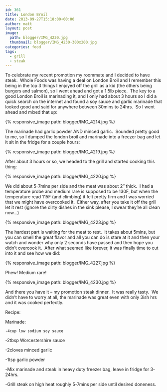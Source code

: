 ```yaml
---
id: 361
title: London Broil
date: 2013-09-27T15:18:00+00:00
author: matt
layout: post
image: 
  path: blogger/IMG_4230.jpg
  thumbnail: blogger/IMG_4230-300x200.jpg
categories: food
tags:
  - grill
  - steak
---
```

To celebrate my recent promotion my roommate and I decided to have steak. &nbsp;Whole Foods was having a deal on London Broil and I remember this being in the top 3 things I enjoyed off the grill as a kid (the others being burgers and salmon), so I went ahead and got a 1.5lb piece. &nbsp;The key to a good London Broil is marinading it, and I only had about 3 hours so I did a quick search on the internet and found a soy sauce and garlic marinade that looked good and said for anywhere between 30mins to 24hrs. &nbsp;So I went ahead and mixed that up:


{% responsive_image path: blogger/IMG_4214.jpg %}



  The marinade had garlic powder AND minced garlic. &nbsp;Sounded pretty good to me, so I dumped the london broil and marinade into a freezer bag and let it sit in the fridge for a couple hours:



{% responsive_image path: blogger/IMG_4219.jpg %}



  After about 3 hours or so, we headed to the grill and started cooking this thing:



{% responsive_image path: blogger/IMG_4220.jpg %}



  We did about 5-7mins per side and the meat was about 2&#8243; thick. &nbsp;I had a temperature probe and medium rare is supposed to be 130F, but when the temperature read 115F (and climbing) it felt pretty firm and I was worried that we might have overcooked it. &nbsp;Either way, after you take it off the grill let it rest (ignore the dirty dishes in the sink please, I swear they&#8217;re all clean now&#8230;)



{% responsive_image path: blogger/IMG_4223.jpg %}



  The hardest part is waiting for the meat to rest. &nbsp;It takes about 5mins, but you can smell the great flavor and all you can do is stare at it and then your watch and wonder why only 2 seconds have passed and then hope you didn&#8217;t overcook it. &nbsp;After what seemed like forever, it was finally time to cut into it and see how we did:



{% responsive_image path: blogger/IMG_4227.jpg %}



  Phew! Medium rare! &nbsp;



{% responsive_image path: blogger/IMG_4230.jpg %}



  And there you have it &#8211; my promotion steak dinner. &nbsp;It was really tasty. &nbsp;We didn&#8217;t have to worry at all, the marinade was great even with only 3ish hrs and it was cooked perfectly. &nbsp;


  Recipe:






  Marinade:



    -4cup low sodium soy sauce



  -2tbsp Worcestershire sauce



  -2cloves minced garlic



  -1tsp garlic powder






  -Mix marinade and steak in heavy duty freezer bag, leave in fridge for 3-24hrs.



  -Grill steak on high heat roughly 5-7mins per side until desired doneness.

